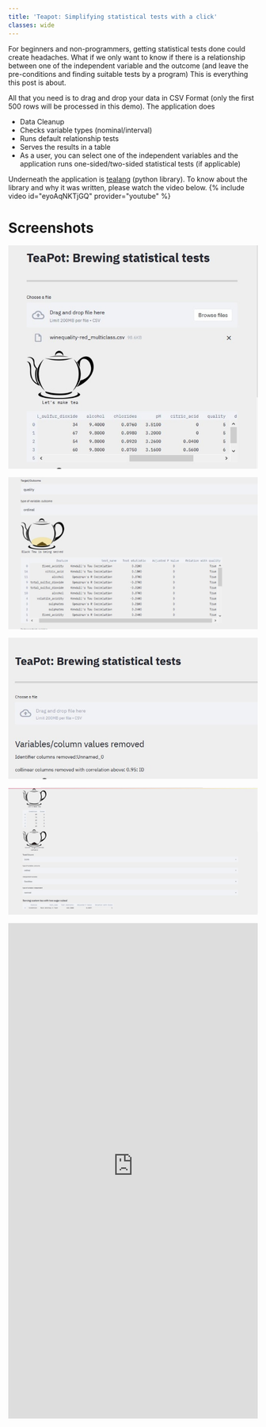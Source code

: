 ```yaml
---
title: 'Teapot: Simplifying statistical tests with a click'
classes: wide
---
```


For beginners and non-programmers, getting statistical tests done could create headaches.  What if we only want to know if there is a relationship between one of the independent variable and the outcome (and leave the pre-conditions and finding suitable tests by a program) 
This is everything this post is about. 

All that you need is to drag and drop your data in CSV Format (only the first 500 rows will be processed in this demo).  The application does 
* Data Cleanup
* Checks variable types (nominal/interval) 
* Runs default relationship tests 
* Serves the results in a table 
* As a user, you can select one of the independent variables and the application runs one-sided/two-sided statistical tests (if applicable) 

Underneath the application is [tealang](https://github.com/tea-lang-org/tea-lang) (python library). To know about the library and why it was written, please watch the video below. 
{% include video id="eyoAqNKTjGQ" provider="youtube" %}
# Screenshots 
![data load ](/assets/images/wine_quality_file_load.jpg)

![data load ](/assets/images/wine_quality_default_tests.jpg)

![data load ](/assets/images/teapot_ar_condition_cleanup.jpg)

![data load ](/assets/images/teapot_ar_condition.jpg)


<iframe src="https://shocking-cheateau-82195.herokuapp.com/" title="statistical tests" width='100%' height='1000' frameBorder="0"  allowtransparency="true"></iframe>
